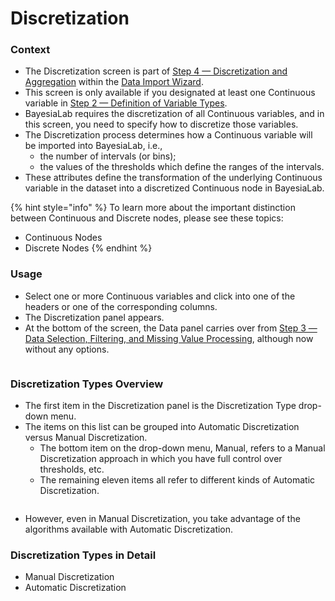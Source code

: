 # Discretization

### Context

* The Discretization screen is part of [Step 4 — Discretization and Aggregation](https://bayesia.clickhelp.co/articles/bayesialab-knowledge-hub/data-import-wizard-discretization-aggregation) within the [Data Import Wizard](https://bayesia.clickhelp.co/articles/bayesialab-knowledge-hub/open-data-source).&#x20;
* This screen is only available if you designated at least one Continuous variable in [Step 2 — Definition of Variable Types](https://bayesia.clickhelp.co/articles/bayesialab-knowledge-hub/data-import-wizard-definition-variable-types).
* BayesiaLab requires the discretization of all Continuous variables, and in this screen, you need to specify how to discretize those variables.
* The Discretization process determines how a Continuous variable will be imported into BayesiaLab, i.e.,&#x20;
  * the number of intervals (or bins);&#x20;
  * the values of the thresholds which define the ranges of the intervals.
* These attributes define the transformation of the underlying Continuous variable in the dataset into a discretized Continuous node in BayesiaLab.

{% hint style="info" %}
To learn more about the important distinction between Continuous and Discrete nodes, please see these topics:

* Continuous Nodes
* Discrete Nodes
{% endhint %}

### Usage

* Select one or more Continuous variables and click into one of the headers or one of the corresponding columns.
* The Discretization panel appears.
* At the bottom of the screen, the Data panel carries over from [Step 3 — Data Selection, Filtering, and Missing Value Processing](https://bayesia.clickhelp.co/articles/bayesialab-knowledge-hub/data-import-wizard-data-selection-filtering-missing-values-processing), although now without any options.

<figure><img src="https://res.cloudinary.com/dvr3obmlj/image/upload/v1689814131/DataImportWizard-4-DiscretizationContinuous_gcqhmb.png" alt=""><figcaption></figcaption></figure>

### Discretization Types Overview

* The first item in the Discretization panel is the Discretization Type drop-down menu.&#x20;
* The items on this list can be grouped into Automatic Discretization versus Manual Discretization.
  * The bottom item on the drop-down menu, Manual, refers to a Manual Discretization approach in which you have full control over thresholds, etc.
  * The remaining eleven items all refer to different kinds of Automatic Discretization.

<figure><img src="https://res.cloudinary.com/dvr3obmlj/image/upload/v1689814219/DataImportWizard-4-DiscretizationType_csdz15.png" alt=""><figcaption></figcaption></figure>

* However, even in Manual Discretization, you take advantage of the algorithms available with Automatic Discretization.&#x20;

### Discretization Types in Detail

* Manual Discretization
* Automatic Discretization
